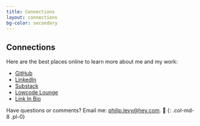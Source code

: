 ```yaml
---
title: Connections
layout: connections
bg-color: secondary
---
```


## Connections

Here are the best places online to learn more about me and my work:

* [GitHub](https://github.com/pglevy)
* [LinkedIn](https://www.linkedin.com/in/philipglevy/)
* [Substack](https://designersketches.substack.com/)
* [Lowcode Lounge](https://github.com/lowcodelounge)
* [Link In Bio](https://pglevy.github.io/linkinbio/)

Have questions or comments? Email me: [philip.levy@hey.com](mailto:philip.levy@hey.com). 👋
{: .col-md-8 .pl-0}